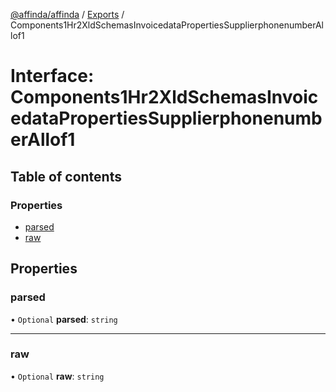 [@affinda/affinda](../README.md) / [Exports](../modules.md) / Components1Hr2XldSchemasInvoicedataPropertiesSupplierphonenumberAllof1

# Interface: Components1Hr2XldSchemasInvoicedataPropertiesSupplierphonenumberAllof1

## Table of contents

### Properties

- [parsed](Components1Hr2XldSchemasInvoicedataPropertiesSupplierphonenumberAllof1.md#parsed)
- [raw](Components1Hr2XldSchemasInvoicedataPropertiesSupplierphonenumberAllof1.md#raw)

## Properties

### parsed

• `Optional` **parsed**: `string`

___

### raw

• `Optional` **raw**: `string`
